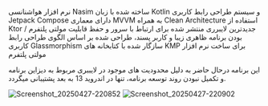 نرم افزار هواشنانسی Nasim
ساخته شده با زبان Kotlin و سیستم طراحی رابط کاربری Jetpack Compose
دارای معماری MVVM به همراه Clean Architecture
استفاده از Ktor / جدیدترین لایبرری منتشر شده برای ارتباط با سرور و حفظ قابلیت مولتی پلتفرم بودن برنامه
ظاهری زیبا و کاربر پسند، طراحی شده بر اساس الگوی طراحی رابط کاربری Glassmorphism
سازگار شده با کتابخانه های KMP برای ساخت نرم افزار مولتی پلتفرم

این برنامه درحال حاضر به دلیل محدودیت های موجود در لایببری مربوط به دیزاین برنامه و تکمیل نبودن روند توسعه برنامه، تنها در اندروید 13 به بعد پشتیبانی میگردد.

![Screenshot_20250427-220852](https://github.com/user-attachments/assets/6da1dd7b-e908-49a2-a148-ad1adfaf48c0)
![Screenshot_20250427-220902](https://github.com/user-attachments/assets/b4407d6a-9b77-4caa-849f-9a3acc5d15e8)




